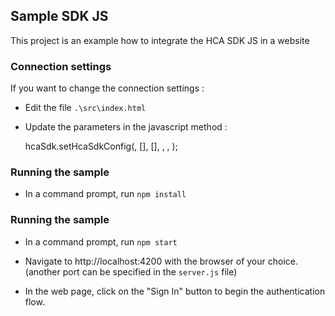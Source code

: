 ## Sample SDK JS 

This project is an example how to integrate the HCA SDK JS in a website

### Connection settings 
If you want to change the connection settings :

- Edit the file `.\src\index.html`
- Update the parameters in the javascript method :


    hcaSdk.setHcaSdkConfig(<clientId>, 
                           [<knownAuthorities>], 
                           [<scopes>],
                           <tenantId>,
                           <policyId>,
                           <displaySignInButton>);


### Running the sample 

- In a command prompt, run `npm install`

### Running the sample 
- In a command prompt, run `npm start`

- Navigate to http://localhost:4200 with the browser of your choice. (another port can be specified in the `server.js` file)

- In the web page, click on the "Sign In" button to begin the authentication flow.